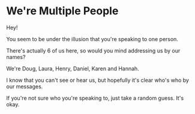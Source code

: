 # We're Multiple  People

Hey!

You seem to be under the illusion that you're speaking to one person. 

There's actually 6 of us here, so would you mind addressing us by our names? 

We're Doug, Laura, Henry, Daniel, Karen and Hannah. 

I know that you can't see or hear us, but hopefully it's clear who's who by our messages.

If you're not sure who you're speaking to, just take a random guess. It's okay.  